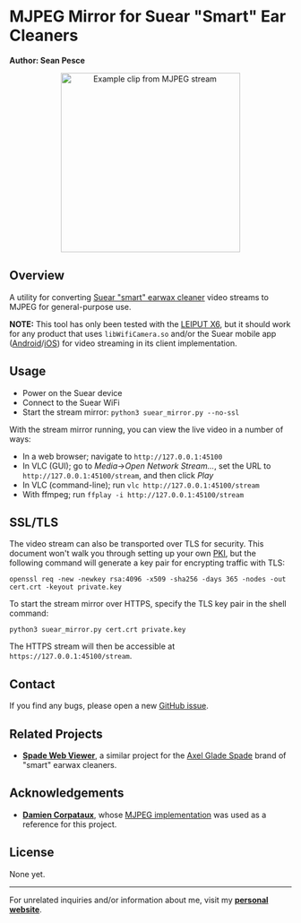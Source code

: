# MJPEG Mirror for Suear "Smart" Ear Cleaners  
**Author: Sean Pesce**  

<p align="center">
<img align="center" title="Example clip from MJPEG stream" src="https://github.com/SeanPesce/Suear-Web-Viewer/blob/master/image/example.webp?raw=true" alt="Example clip from MJPEG stream" width="320px">
</p>  


## Overview  
A utility for converting [Suear "smart" earwax cleaner](https://play.google.com/store/apps/details?id=com.i4season.bkCamera) video streams to MJPEG for general-purpose use.  

**NOTE:** This tool has only been tested with the [LEIPUT X6](https://www.amazon.com/Ear-Wax-Removal-Remover-Android%EF%BC%88Black%EF%BC%89/dp/B09KZ8TS7L), but it should work for any product that uses `libWifiCamera.so` and/or the Suear mobile app ([Android](https://play.google.com/store/apps/details?id=com.i4season.bkCamera)/[iOS](https://apps.apple.com/us/app/suear/id1567383367)) for video streaming in its client implementation.  


## Usage  

 * Power on the Suear device  
 * Connect to the Suear WiFi  
 * Start the stream mirror: `python3 suear_mirror.py --no-ssl`  

With the stream mirror running, you can view the live video in a number of ways:  

 * In a web browser; navigate to `http://127.0.0.1:45100`  
 * In VLC (GUI); go to *Media*→*Open Network Stream...*, set the URL to `http://127.0.0.1:45100/stream`, and then click *Play*  
 * In VLC (command-line); run `vlc http://127.0.0.1:45100/stream`  
 * With ffmpeg; run `ffplay -i http://127.0.0.1:45100/stream`  


## SSL/TLS    

The video stream can also be transported over TLS for security. This document won't walk you through setting up your own [PKI](https://myhomelab.gr/linux/2019/12/13/local-ca-setup.html), but the following command will generate a key pair for encrypting traffic with TLS:  

```
openssl req -new -newkey rsa:4096 -x509 -sha256 -days 365 -nodes -out cert.crt -keyout private.key
```

To start the stream mirror over HTTPS, specify the TLS key pair in the shell command:  

```
python3 suear_mirror.py cert.crt private.key
```

The HTTPS stream will then be accessible at `https://127.0.0.1:45100/stream`.  


## Contact  
If you find any bugs, please open a new [GitHub issue](https://github.com/SeanPesce/Suear-Web-Viewer/issues/new).  


## Related Projects  
 * **[Spade Web Viewer](https://github.com/SeanPesce/Spade-Web-Viewer)**, a similar project for the [Axel Glade Spade](https://www.axelglade.com/collections/e) brand of "smart" earwax cleaners.  


## Acknowledgements  
 * **[Damien Corpataux](https://github.com/damiencorpataux)**, whose [MJPEG implementation](https://github.com/damiencorpataux/pymjpeg) was used as a reference for this project.   


## License  
None yet.


---------------------------------------------

For unrelated inquiries and/or information about me, visit my **[personal website](https://SeanPesce.github.io)**.  

